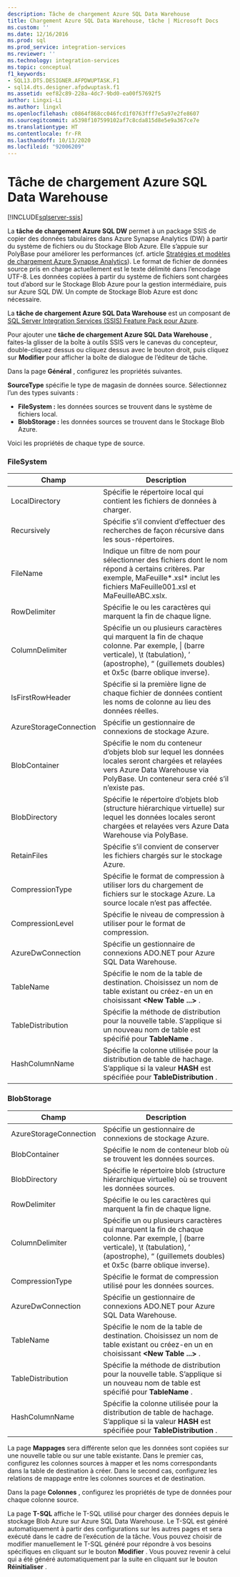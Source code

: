 ```yaml
---
description: Tâche de chargement Azure SQL Data Warehouse
title: Chargement Azure SQL Data Warehouse, tâche | Microsoft Docs
ms.custom: ''
ms.date: 12/16/2016
ms.prod: sql
ms.prod_service: integration-services
ms.reviewer: ''
ms.technology: integration-services
ms.topic: conceptual
f1_keywords:
- SQL13.DTS.DESIGNER.AFPDWUPTASK.F1
- sql14.dts.designer.afpdwuptask.f1
ms.assetid: eef82c89-228a-4dc7-9bd0-ea00f57692f5
author: Lingxi-Li
ms.author: lingxl
ms.openlocfilehash: c0864f868cc046fcd1f0763fff7e5a97e2fe8607
ms.sourcegitcommit: a5398f107599102af7c8cda815d8e5e9a367ce7e
ms.translationtype: HT
ms.contentlocale: fr-FR
ms.lasthandoff: 10/13/2020
ms.locfileid: "92006209"
---
```

# <a name="azure-sql-dw-upload-task"></a>Tâche de chargement Azure SQL Data Warehouse

[!INCLUDE[sqlserver-ssis](../../includes/applies-to-version/sqlserver-ssis.md)]



La **tâche de chargement Azure SQL DW** permet à un package SSIS de copier des données tabulaires dans Azure Synapse Analytics (DW) à partir du système de fichiers ou du Stockage Blob Azure.
Elle s’appuie sur PolyBase pour améliorer les performances (cf. article [Stratégies et modèles de chargement Azure Synapse Analytics](/archive/blogs/sqlcat/azure-sql-data-warehouse-loading-patterns-and-strategies)).
Le format de fichier de données source pris en charge actuellement est le texte délimité dans l’encodage UTF-8.
Les données copiées à partir du système de fichiers sont chargées tout d’abord sur le Stockage Blob Azure pour la gestion intermédiaire, puis sur Azure SQL DW. Un compte de Stockage Blob Azure est donc nécessaire.

La **tâche de chargement Azure SQL Data Warehouse** est un composant de [SQL Server Integration Services (SSIS) Feature Pack pour Azure](../../integration-services/azure-feature-pack-for-integration-services-ssis.md).

Pour ajouter une **tâche de chargement Azure SQL Data Warehouse** , faites-la glisser de la boîte à outils SSIS vers le canevas du concepteur, double-cliquez dessus ou cliquez dessus avec le bouton droit, puis cliquez sur **Modifier** pour afficher la boîte de dialogue de l’éditeur de tâche.

Dans la page **Général** , configurez les propriétés suivantes.

**SourceType** spécifie le type de magasin de données source. Sélectionnez l’un des types suivants :

* **FileSystem :** les données sources se trouvent dans le système de fichiers local.
* **BlobStorage :** les données sources se trouvent dans le Stockage Blob Azure.

Voici les propriétés de chaque type de source.

### <a name="filesystem"></a>FileSystem

Champ|Description
-----|-----------
LocalDirectory|Spécifie le répertoire local qui contient les fichiers de données à charger.
Recursively|Spécifie s’il convient d’effectuer des recherches de façon récursive dans les sous-répertoires.
FileName|Indique un filtre de nom pour sélectionner des fichiers dont le nom répond à certains critères. Par exemple, MaFeuille*.xsl\* inclut les fichiers MaFeuille001.xsl et MaFeuilleABC.xslx.
RowDelimiter|Spécifie le ou les caractères qui marquent la fin de chaque ligne.
ColumnDelimiter|Spécifie un ou plusieurs caractères qui marquent la fin de chaque colonne. Par exemple, &#124; (barre verticale), \t (tabulation), ’ (apostrophe), “ (guillemets doubles) et 0x5c (barre oblique inverse).
IsFirstRowHeader|Spécifie si la première ligne de chaque fichier de données contient les noms de colonne au lieu des données réelles.
AzureStorageConnection|Spécifie un gestionnaire de connexions de stockage Azure.
BlobContainer|Spécifie le nom du conteneur d’objets blob sur lequel les données locales seront chargées et relayées vers Azure Data Warehouse via PolyBase. Un conteneur sera créé s’il n’existe pas.
BlobDirectory|Spécifie le répertoire d’objets blob (structure hiérarchique virtuelle) sur lequel les données locales seront chargées et relayées vers Azure Data Warehouse via PolyBase.
RetainFiles|Spécifie s’il convient de conserver les fichiers chargés sur le stockage Azure.
CompressionType|Spécifie le format de compression à utiliser lors du chargement de fichiers sur le stockage Azure. La source locale n’est pas affectée.
CompressionLevel|Spécifie le niveau de compression à utiliser pour le format de compression.
AzureDwConnection|Spécifie un gestionnaire de connexions ADO.NET pour Azure SQL Data Warehouse.
TableName|Spécifie le nom de la table de destination. Choisissez un nom de table existant ou créez-en un en choisissant **\<New Table ...>** .
TableDistribution|Spécifie la méthode de distribution pour la nouvelle table. S’applique si un nouveau nom de table est spécifié pour **TableName** .
HashColumnName|Spécifie la colonne utilisée pour la distribution de table de hachage. S’applique si la valeur **HASH** est spécifiée pour **TableDistribution** .

### <a name="blobstorage"></a>BlobStorage

Champ|Description
-----|-----------
AzureStorageConnection|Spécifie un gestionnaire de connexions de stockage Azure.
BlobContainer|Spécifie le nom de conteneur blob où se trouvent les données sources.
BlobDirectory|Spécifie le répertoire blob (structure hiérarchique virtuelle) où se trouvent les données sources.
RowDelimiter|Spécifie le ou les caractères qui marquent la fin de chaque ligne.
ColumnDelimiter|Spécifie un ou plusieurs caractères qui marquent la fin de chaque colonne. Par exemple, &#124; (barre verticale), \t (tabulation), ’ (apostrophe), “ (guillemets doubles) et 0x5c (barre oblique inverse).
CompressionType|Spécifie le format de compression utilisé pour les données sources.
AzureDwConnection|Spécifie un gestionnaire de connexions ADO.NET pour Azure SQL Data Warehouse.
TableName|Spécifie le nom de la table de destination. Choisissez un nom de table existant ou créez-en un en choisissant **\<New Table ...>** .
TableDistribution|Spécifie la méthode de distribution pour la nouvelle table. S’applique si un nouveau nom de table est spécifié pour **TableName** .
HashColumnName|Spécifie la colonne utilisée pour la distribution de table de hachage. S’applique si la valeur **HASH** est spécifiée pour **TableDistribution** .

La page **Mappages** sera différente selon que les données sont copiées sur une nouvelle table ou sur une table existante.
Dans le premier cas, configurez les colonnes sources à mapper et les noms correspondants dans la table de destination à créer.
Dans le second cas, configurez les relations de mappage entre les colonnes sources et de destination.

Dans la page **Colonnes** , configurez les propriétés de type de données pour chaque colonne source.

La page **T-SQL** affiche le T-SQL utilisé pour charger des données depuis le stockage Blob Azure sur Azure SQL Data Warehouse.
Le T-SQL est généré automatiquement à partir des configurations sur les autres pages et sera exécuté dans le cadre de l’exécution de la tâche.
Vous pouvez choisir de modifier manuellement le T-SQL généré pour répondre à vos besoins spécifiques en cliquant sur le bouton **Modifier** .
Vous pouvez revenir à celui qui a été généré automatiquement par la suite en cliquant sur le bouton **Réinitialiser** .
